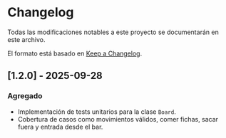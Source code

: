 # Changelog

Todas las modificaciones notables a este proyecto se documentarán en este archivo.

El formato está basado en [Keep a Changelog](https://keepachangelog.com/es/1.0.0/).

## [1.2.0] - 2025-09-28

### Agregado
- Implementación de tests unitarios para la clase `Board`.
- Cobertura de casos como movimientos válidos, comer fichas, sacar fuera y entrada desde el bar.

